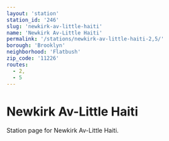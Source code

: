 ```yaml
---
layout: 'station'
station_id: '246'
slug: 'newkirk-av-little-haiti'
name: 'Newkirk Av-Little Haiti'
permalink: '/stations/newkirk-av-little-haiti-2,5/'
borough: 'Brooklyn'
neighborhood: 'Flatbush'
zip_code: '11226'
routes:
  - 2,
  - 5
---
```

# Newkirk Av-Little Haiti

Station page for Newkirk Av-Little Haiti.
